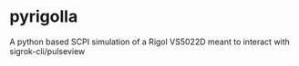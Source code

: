 # pyrigolla
A python based SCPI simulation of a Rigol VS5022D meant to interact with sigrok-cli/pulseview 

